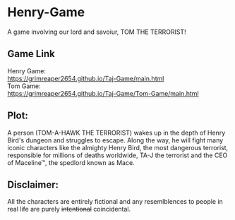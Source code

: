 # Henry-Game
A game involving our lord and savoiur, TOM THE TERRORIST!

## Game Link
Henry Game:<br>
<a>https://grimreaper2654.github.io/Taj-Game/main.html</a><br>
Tom Game:<br>
<a>https://grimreaper2654.github.io/Taj-Game/Tom-Game/main.html</a><br>


## Plot:
A person (TOM-A-HAWK THE TERRORIST) wakes up in the depth of Henry Bird's dungeon and struggles to escape. Along the way, he will fight many iconic characters like the almighty Henry Bird, the most dangerous terrorist, responsible for millions of deaths worldwide, TA-J the terrorist and the CEO of Maceline™, the spedlord known as Mace.

## Disclaimer:
All the characters are entirely fictional and any resemlblences to people in real life are purely ~~intentional~~ coincidental.
